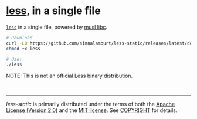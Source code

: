 [less], in a single file
========
[`less`][less] in a single file, powered by [musl libc].

```bash
# Download
curl -LO https://github.com/simnalamburt/less-static/releases/latest/download/less
chmod +x less

# Use!
./less
```

NOTE: This is not an official Less binary distribution.

&nbsp;

--------
*less-static* is primarily distributed under the terms of both the [Apache
License (Version 2.0)] and the [MIT license]. See [COPYRIGHT] for details.

[Less]: https://github.com/gwsw/less
[musl libc]: https://www.musl-libc.org/

[Apache License (Version 2.0)]: LICENSE-APACHE
[MIT license]: LICENSE-MIT
[COPYRIGHT]: COPYRIGHT
